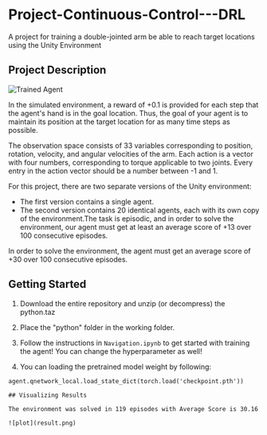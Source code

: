 # Project-Continuous-Control---DRL

A project for training a double-jointed arm be able to reach target locations using the Unity Environment
## Project Description
[//]: # (Image References)

[image1]: https://video.udacity-data.com/topher/2018/June/5b1ea778_reacher/reacher.gif "Trained Agent"

![Trained Agent][image1]

In the simulated environment, a reward of +0.1 is provided for each step that the agent's hand is in the goal location. Thus, the goal of your agent is to maintain its position at the target location for as many time steps as possible.

The observation space consists of 33 variables corresponding to position, rotation, velocity, and angular velocities of the arm. Each action is a vector with four numbers, corresponding to torque applicable to two joints. Every entry in the action vector should be a number between -1 and 1.

For this project, there are two separate versions of the Unity environment:
- The first version contains a single agent.
- The second version contains 20 identical agents, each with its own copy of the environment.The task is episodic, and in order to solve the environment, our agent must get at least an average score of +13 over 100 consecutive episodes.

In order to solve the environment, the agent must get an average score of +30 over 100 consecutive episodes.
## Getting Started

1. Download the entire repository and unzip (or decompress) the python.taz

2. Place the "python" folder in the working folder.

3. Follow the instructions in `Navigation.ipynb` to get started with training the agent! You can change the hyperparameter as well!

4. You can loading the pretrained model weight by following:
```
agent.qnetwork_local.load_state_dict(torch.load('checkpoint.pth'))

## Visualizing Results

The environment was solved in 119 episodes with	Average Score is 30.16

![plot](result.png)
